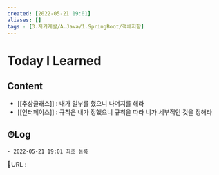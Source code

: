 ```yaml
---
created: [2022-05-21 19:01]
aliases: []
tags : [3.자기계발/A.Java/1.SpringBoot/객체지향]
---
```


# Today I Learned
## Content
- [[추상클래스]] : 내가 일부를 했으니 나머지를 해라
- [[인터페이스]] : 규칙은 내가 정했으니 규칙을 따라 니가 세부적인 것을 정해라

## ⏱Log
	- 2022-05-21 19:01 최초 등록


📙URL :